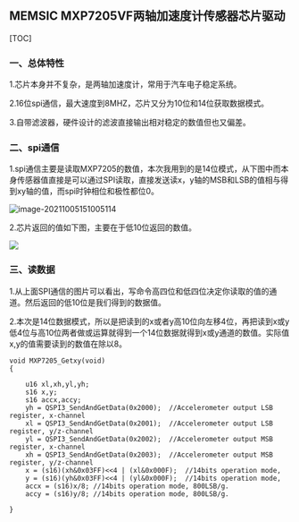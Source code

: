 ## MEMSIC  MXP7205VF两轴加速度计传感器芯片驱动

[TOC]



### 一、总体特性

1.芯片本身并不复杂，是两轴加速度计，常用于汽车电子稳定系统。

2.16位spi通信，最大速度到8MHZ，芯片又分为10位和14位获取数据模式。

3.自带滤波器，硬件设计的滤波直接输出相对稳定的数值但也又偏差。

### 二、spi通信

1.spi通信主要是读取MXP7205的数值，本次我用到的是14位模式，从下图中而本身传感器值直接是可以通过SPI读取，直接发送读x，y轴的MSB和LSB的值相与得到xy轴的值，而spi时钟相位和极性都位0。

![image-20211005151005114](C:\Users\曾伟荣\AppData\Roaming\Typora\typora-user-images\image-20211005151005114.png)

2.芯片返回的值如下图，主要在于低10位返回的数值。

![](C:\Users\曾伟荣\AppData\Roaming\Typora\typora-user-images\image-20211005151713107.png)

### 三、读数据

1.从上面SPI通信的图片可以看出，写命令高四位和低四位决定你读取的值的通道。然后返回的低10位是我们得到的数据值。

2.本次是14位数据模式，所以是把读到的x或者y高10位向左移4位，再把读到x或y低4位与高10位两者做或运算就得到一个14位数据就得到x或y通道的数值。实际值x,y的值需要读到的数值在除以8。

```
void MXP7205_Getxy(void)
{

	u16 xl,xh,yl,yh;
	s16 x,y;
	s16 accx,accy;
	yh = QSPI3_SendAndGetData(0x2000);	//Accelerometer output LSB register, x-channel
	xl = QSPI3_SendAndGetData(0x2001);	//Accelerometer output LSB register, y/z-channel
	yl = QSPI3_SendAndGetData(0x2002);	//Accelerometer output MSB register, x-channel
	xh = QSPI3_SendAndGetData(0x2003);	//Accelerometer output MSB register, y/z-channel
	x = (s16)(xh&0x03FF)<<4 | (xl&0x000F);	//14bits operation mode,
	y = (s16)(yh&0x03FF)<<4 | (yl&0x000F);	//14bits operation mode,
	accx = (s16)x/8; //14bits operation mode, 800LSB/g.
	accy = (s16)y/8; //14bits operation mode, 800LSB/g.

}
```

